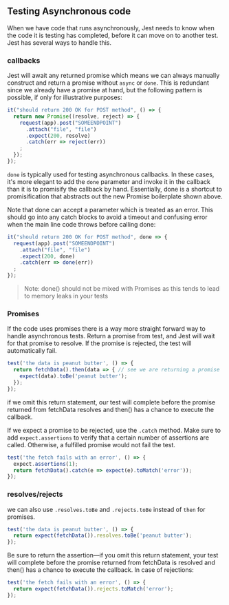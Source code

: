 ## Testing Asynchronous code

When we have code that runs asynchronously, Jest needs to know when the code it is testing has completed, before it can move on to another test. Jest has several ways to handle this.

### callbacks 

Jest will await any returned promise which means we can always manually construct and return a promise without ``async`` or ``done``. This is redundant since we already have a promise at hand, but the following pattern is possible, if only for illustrative purposes:
```js
it("should return 200 OK for POST method", () => {
  return new Promise((resolve, reject) => {
    request(app).post("SOMEENDPOINT")
      .attach("file", "file")
      .expect(200, resolve)
      .catch(err => reject(err))
    ;
  });
});
```

``done`` is typically used for testing asynchronous callbacks. In these cases, it's more elegant to add the ``done`` parameter and invoke it in the callback than it is to promisify the callback by hand. Essentially, done is a shortcut to promisification that abstracts out the new Promise boilerplate shown above.

Note that done can accept a parameter which is treated as an error. This should go into any catch blocks to avoid a timeout and confusing error when the main line code throws before calling done:
```js
it("should return 200 OK for POST method", done => {
  request(app).post("SOMEENDPOINT")
    .attach("file", "file")
    .expect(200, done)
    .catch(err => done(err))
  ;
});
```

> Note: done() should not be mixed with Promises as this tends to lead to memory leaks in your tests


### Promises 

If the code uses promises there is a way more straight forward way to handle asynchronous tests. 
Return a promise from  test, and Jest will wait for that promise to resolve. If the promise is rejected, the test will automatically fail.
```js
test('the data is peanut butter', () => {
  return fetchData().then(data => { // see we are returning a promise 
    expect(data).toBe('peanut butter');
  });
});
```

if we omit this return statement, our test will complete before the promise returned from fetchData resolves and then() has a chance to execute the callback.

If we expect a promise to be rejected, use the ``.catch`` method. Make sure to add ``expect.assertions`` to verify that a certain number of assertions are called. Otherwise, a fulfilled promise would not fail the test.
```js
test('the fetch fails with an error', () => {
  expect.assertions(1);
  return fetchData().catch(e => expect(e).toMatch('error'));
});
```

### resolves/rejects

we can also use ``.resolves.toBe`` and ``.rejects.toBe`` instead of ``then`` for promises. 
```js
test('the data is peanut butter', () => {
  return expect(fetchData()).resolves.toBe('peanut butter');
});
```
Be sure to return the assertion—if you omit this return statement, your test will complete before the promise returned from fetchData is resolved and then() has a chance to execute the callback.
In case of rejections:
```js
test('the fetch fails with an error', () => {
  return expect(fetchData()).rejects.toMatch('error');
});
``` 